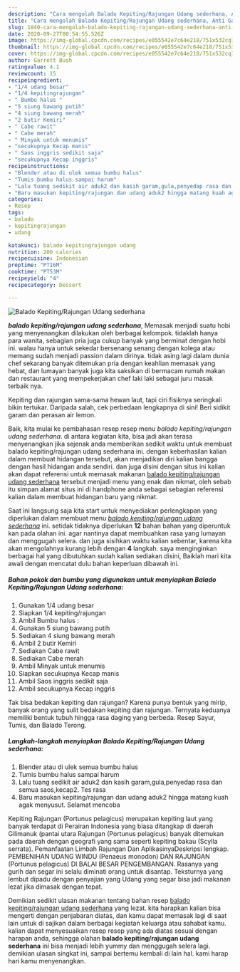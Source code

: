 ```yaml
---
description: "Cara mengolah Balado Kepiting/Rajungan Udang sederhana, Anti Gagal"
title: "Cara mengolah Balado Kepiting/Rajungan Udang sederhana, Anti Gagal"
slug: 1840-cara-mengolah-balado-kepiting-rajungan-udang-sederhana-anti-gagal
date: 2020-09-27T00:54:55.526Z
image: https://img-global.cpcdn.com/recipes/e055542e7c64e218/751x532cq70/balado-kepitingrajungan-udang-sederhana-foto-resep-utama.jpg
thumbnail: https://img-global.cpcdn.com/recipes/e055542e7c64e218/751x532cq70/balado-kepitingrajungan-udang-sederhana-foto-resep-utama.jpg
cover: https://img-global.cpcdn.com/recipes/e055542e7c64e218/751x532cq70/balado-kepitingrajungan-udang-sederhana-foto-resep-utama.jpg
author: Garrett Bush
ratingvalue: 4.1
reviewcount: 15
recipeingredient:
- "1/4 udang besar"
- "1/4 kepitingrajungan"
- " Bumbu halus "
- "5 siung bawang putih"
- "4 siung bawang merah"
- "2 butir Kemiri"
- " Cabe rawit"
- " Cabe merah"
- " Minyak untuk menumis"
- "secukupnya Kecap manis"
- " Saos inggris sedikit saja"
- "secukupnya Kecap inggris"
recipeinstructions:
- "Blender atau di ulek semua bumbu halus"
- "Tumis bumbu halus sampai harum"
- "Lalu tuang sedikit air aduk2 dan kasih garam,gula,penyedap rasa dan semua saos,kecap2. Tes rasa"
- "Baru masukan kepiting/rajungan dan udang aduk2 hingga matang kuah agak menyusut. Selamat mencoba"
categories:
- Resep
tags:
- balado
- kepitingrajungan
- udang

katakunci: balado kepitingrajungan udang 
nutrition: 200 calories
recipecuisine: Indonesian
preptime: "PT16M"
cooktime: "PT53M"
recipeyield: "4"
recipecategory: Dessert

---
```



![Balado Kepiting/Rajungan Udang sederhana](https://img-global.cpcdn.com/recipes/e055542e7c64e218/751x532cq70/balado-kepitingrajungan-udang-sederhana-foto-resep-utama.jpg)

<b><i>balado kepiting/rajungan udang sederhana</i></b>, Memasak menjadi suatu hobi yang menyenangkan dilakukan oleh berbagai kelompok. tidaklah hanya para wanita, sebagian pria juga cukup banyak yang berminat dengan hobi ini. walau hanya untuk sekedar bersenang senang dengan kolega atau memang sudah menjadi passion dalam dirinya. tidak asing lagi dalam dunia chef sekarang banyak ditemukan pria dengan keahlian memasak yang hebat, dan lumayan banyak juga kita saksikan di bermacam rumah makan dan restaurant yang mempekerjakan chef laki laki sebagai juru masak terbaik nya.

Kepiting dan rajungan sama-sama hewan laut, tapi ciri fisiknya seringkali bikin tertukar. Daripada salah, cek perbedaan lengkapnya di sini! Beri sidikit garam dan perasan air lemon.

Baik, kita mulai ke pembahasan resep resep menu <i>balado kepiting/rajungan udang sederhana</i>. di antara kegiatan kita, bisa jadi akan terasa menyenangkan jika sejenak anda memberikan sedikit waktu untuk membuat balado kepiting/rajungan udang sederhana ini. dengan keberhasilan kalian dalam membuat hidangan tersebut, akan menjadikan diri kalian bangga dengan hasil hidangan anda sendiri. dan juga disini dengan situs ini kalian akan dapat referensi untuk memasak makanan <u>balado kepiting/rajungan udang sederhana</u> tersebut menjadi menu yang enak dan nikmat, oleh sebab itu simpan alamat situs ini di handphone anda sebagai sebagian referensi kalian dalam membuat hidangan baru yang nikmat.


Saat ini langsung saja kita start untuk menyediakan perlengkapan yang diperlukan dalam membuat menu <u><i>balado kepiting/rajungan udang sederhana</i></u> ini. setidak tidaknya diperlukan <b>12</b> bahan bahan yang diperuntuk kan pada olahan ini. agar nantinya dapat membuahkan rasa yang lumayan dan menggugah selera. dan juga sisihkan waktu kalian sebentar, karena kita akan mengolahnya kurang lebih dengan <b>4</b> langkah. saya menginginkan berbagai hal yang dibutuhkan sudah kalian sediakan disini, Baiklah mari kita awali dengan mencatat dulu bahan keperluan dibawah ini.

<!--inarticleads1-->

##### Bahan pokok dan bumbu yang digunakan untuk menyiapkan Balado Kepiting/Rajungan Udang sederhana:

1. Gunakan 1/4 udang besar
1. Siapkan 1/4 kepiting/rajungan
1. Ambil  Bumbu halus :
1. Gunakan 5 siung bawang putih
1. Sediakan 4 siung bawang merah
1. Ambil 2 butir Kemiri
1. Sediakan  Cabe rawit
1. Sediakan  Cabe merah
1. Ambil  Minyak untuk menumis
1. Siapkan secukupnya Kecap manis
1. Ambil  Saos inggris sedikit saja
1. Ambil secukupnya Kecap inggris


Tak bisa bedakan kepiting dan rajungan? Karena punya bentuk yang mirip, banyak orang yang sulit bedakan kepiting dan rajungan. Ternyata keduanya memiliki bentuk tubuh hingga rasa daging yang berbeda. Resep Sayur, Tumis, dan Balado Terong. 

<!--inarticleads2-->

##### Langkah-langkah menyiapkan Balado Kepiting/Rajungan Udang sederhana:

1. Blender atau di ulek semua bumbu halus
1. Tumis bumbu halus sampai harum
1. Lalu tuang sedikit air aduk2 dan kasih garam,gula,penyedap rasa dan semua saos,kecap2. Tes rasa
1. Baru masukan kepiting/rajungan dan udang aduk2 hingga matang kuah agak menyusut. Selamat mencoba


Kepiting Rajungan (Portunus pelagicus) merupakan kepiting laut yang banyak terdapat di Perairan Indonesia yang biasa ditangkap di daerah Gilimanuk (pantai utara Rajungan (Portunus pelagicus) banyak ditemukan pada daerah dengan geografi yang sama seperti kepiting bakau (Scylla serrata). Pemanfaatan Limbah Rajungan Dan AplikasinyaDeskripsi lengkap. PEMBENIHAN UDANG WINDU (Penaeus monodon) DAN RAJUNGAN (Portunus pelagicus) DI BALAI BESAR PENGEMBANGAN. Rasanya yang gurih dan segar ini selalu diminati orang untuk disantap. Teksturnya yang lembut dipadu dengan penyajian yang Udang yang segar bisa jadi makanan lezat jika dimasak dengan tepat. 

Demikian sedikit ulasan makanan tentang bahan resep <u>balado kepiting/rajungan udang sederhana</u> yang lezat. kita harapkan kalian bisa mengerti dengan penjabaran diatas, dan kamu dapat memasak lagi di saat lain untuk di sajikan dalam berbagai kegiatan keluarga atau sahabat kamu. kalian dapat menyesuaikan resep resep yang ada diatas sesuai dengan harapan anda, sehingga olahan <b>balado kepiting/rajungan udang sederhana</b> ini bisa menjadi lebih yummy dan menggugah selera lagi. demikian ulasan singkat ini, sampai bertemu kembali di lain hal. kami harap hari kamu menyenangkan.
